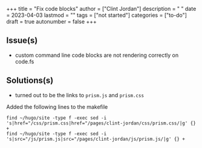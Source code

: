 +++
title = "Fix code blocks"
author = ["Clint Jordan"]
description = " "
date = 2023-04-03
lastmod = ""
tags = ["not started"]
categories = ["to-do"]
draft = true
autonumber = false
+++

## Issue(s)
* custom command line code blocks are not rendering correctly on code.fs


## Solutions(s)
* turned out to be the links to `prism.js` and `prism.css`

Added the following lines to the makefile

```text
find ~/hugo/site -type f -exec sed -i 's|href="/css/prism.css|href="/pages/clint-jordan/css/prism.css/|g' {} +
find ~/hugo/site -type f -exec sed -i 's|src="/js/prism.js|src="/pages/clint-jordan/js/prism.js/|g' {} +
```
